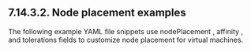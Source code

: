 ## 7.14.3.2. Node placement examples

The following example YAML file snippets use nodePlacement , affinity , and tolerations fields to customize node placement for virtual machines.

